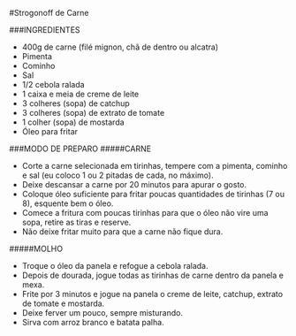 #Strogonoff de Carne###INGREDIENTES- 400g de carne (filé mignon, chã de dentro ou alcatra)- Pimenta- Cominho- Sal- 1/2 cebola ralada- 1 caixa e meia de creme de leite- 3 colheres (sopa) de catchup- 3 colheres (sopa) de extrato de tomate- 1 colher (sopa) de mostarda- Óleo para fritar###MODO DE PREPARO#####CARNE- Corte a carne selecionada em tirinhas, tempere com a pimenta, cominho e sal (eu coloco 1 ou 2 pitadas de cada, no máximo).- Deixe descansar a carne por 20 minutos para apurar o gosto.- Coloque óleo suficiente para fritar poucas quantidades de tirinhas (7 ou 8), esquente bem o óleo.- Comece a fritura com poucas tirinhas para que o óleo não vire uma sopa, retire as tiras e reserve.- Não deixe fritar muito para que a carne não fique dura.#####MOLHO- Troque o óleo da panela e refogue a cebola ralada.- Depois de dourada, jogue todas as tirinhas de carne dentro da panela e mexa.- Frite por 3 minutos e jogue na panela o creme de leite, catchup, extrato de tomate e mostarda.- Deixe ferver um pouco, sempre misturando.- Sirva com arroz branco e batata palha.